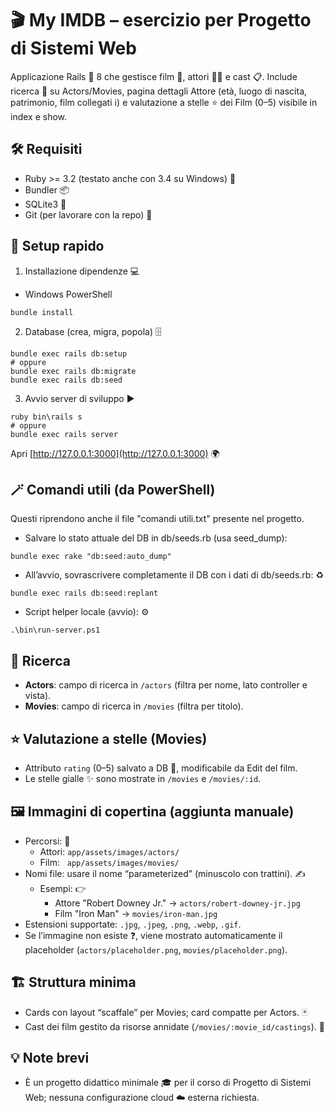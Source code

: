 # 🎬 My IMDB – esercizio per Progetto di Sistemi Web

Applicazione Rails 💎 8 che gestisce film 🎥, attori 🧑‍🎤 e cast 📋. Include ricerca 🔎 su Actors/Movies, pagina dettagli Attore (età, luogo di nascita, patrimonio, film collegati ℹ️) e valutazione a stelle ⭐ dei Film (0–5) visibile in index e show.

## 🛠️ Requisiti

  - Ruby \>= 3.2 (testato anche con 3.4 su Windows) 💎
  - Bundler 📦
  - SQLite3 💾
  - Git (per lavorare con la repo) 🌿

## 🚀 Setup rapido

1)  Installazione dipendenze 💻

<!-- end list -->

  - Windows PowerShell

<!-- end list -->

```
bundle install
```

2)  Database (crea, migra, popola) 🗄️

<!-- end list -->

```
bundle exec rails db:setup
# oppure
bundle exec rails db:migrate
bundle exec rails db:seed
```

3)  Avvio server di sviluppo ▶️

<!-- end list -->

```
ruby bin\rails s
# oppure
bundle exec rails server
```

Apri [http://127.0.0.1:3000](http://127.0.0.1:3000) 🌍

## 🪄 Comandi utili (da PowerShell)

Questi riprendono anche il file "comandi utili.txt" presente nel progetto.

  - Salvare lo stato attuale del DB in db/seeds.rb (usa seed\_dump):

<!-- end list -->

```
bundle exec rake "db:seed:auto_dump"
```

  - All’avvio, sovrascrivere completamente il DB con i dati di db/seeds.rb: ♻️

<!-- end list -->

```
bundle exec rails db:seed:replant
```

  - Script helper locale (avvio): ⚙️

<!-- end list -->

```
.\bin\run-server.ps1
```

## 🔎 Ricerca

  - **Actors**: campo di ricerca in `/actors` (filtra per nome, lato controller e vista).
  - **Movies**: campo di ricerca in `/movies` (filtra per titolo).

## ⭐ Valutazione a stelle (Movies)

  - Attributo `rating` (0–5) salvato a DB 🔢, modificabile da Edit del film.
  - Le stelle gialle ✨ sono mostrate in `/movies` e `/movies/:id`.

## 🖼️ Immagini di copertina (aggiunta manuale)

  - Percorsi: 📁
      - Attori: `app/assets/images/actors/`
      - Film:   `app/assets/images/movies/`
  - Nomi file: usare il nome “parameterized” (minuscolo con trattini). ✍️
      - Esempi: 👉
          - Attore "Robert Downey Jr." → `actors/robert-downey-jr.jpg`
          - Film "Iron Man" → `movies/iron-man.jpg`
  - Estensioni supportate: `.jpg`, `.jpeg`, `.png`, `.webp`, `.gif`.
  - Se l’immagine non esiste ❓, viene mostrato automaticamente il placeholder (`actors/placeholder.png`, `movies/placeholder.png`).

## 🏗️ Struttura minima

  - Cards con layout “scaffale” per Movies; card compatte per Actors. 🃏
  - Cast dei film gestito da risorse annidate (`/movies/:movie_id/castings`). 🔗

## 💡 Note brevi

  - È un progetto didattico minimale 🎓 per il corso di Progetto di Sistemi Web; nessuna configurazione cloud ☁️ esterna richiesta.
